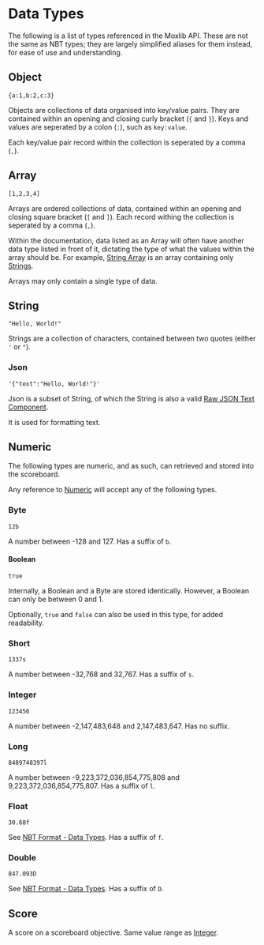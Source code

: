 # Data Types
The following is a list of types referenced in the Moxlib API. These are not the same as NBT types; they are largely
simplified aliases for them instead, for ease of use and understanding.

## Object
`{a:1,b:2,c:3}`

Objects are collections of data organised into key/value pairs. They are contained within an opening and closing
curly bracket (`{` and `}`). Keys and values are seperated by a colon (`:`), such as `key:value`.

Each key/value pair record within the collection is seperated by a comma (`,`).

## Array
`[1,2,3,4]`

Arrays are ordered collections of data, contained within an opening and closing square bracket (`[` and `]`).
Each record withing the collection is seperated by a comma (`,`).

Within the documentation, data listed as an Array will often have another data type listed in front of it,
dictating the type of what the values within the array should be. For example,
[String Array](#array) is an array containing only [Strings](#string).

Arrays may only contain a single type of data.

## String
`"Hello, World!"`

Strings are a collection of characters, contained between two quotes (either `'` or `"`).

### Json
`'{"text":"Hello, World!"}'`

Json is a subset of String, of which the String is also a valid [Raw JSON Text Component](https://minecraft.fandom.com/wiki/Raw_JSON_text_format).

It is used for formatting text.

## Numeric
The following types are numeric, and as such, can retrieved and stored into the scoreboard.

Any reference to [Numeric](#numeric-types) will accept any of the following types.

### Byte
`12b`

A number between -128 and 127. Has a suffix of `b`.

#### Boolean
`true`

Internally, a Boolean and a Byte are stored identically. However, a Boolean can only be between 0 and 1.

Optionally, `true` and `false` can also be used in this type, for added readability.

### Short
`1337s`

A number between -32,768 and 32,767. Has a suffix of `s`.

### Integer
`123456`

A number between -2,147,483,648 and 2,147,483,647. Has no suffix.

### Long
`8489748397l`

A number between -9,223,372,036,854,775,808 and 9,223,372,036,854,775,807. Has a suffix of `l`.

### Float
`30.68f`

See [NBT Format - Data Types](https://minecraft.fandom.com/wiki/NBT_format#Data_types). Has a suffix of `f`.

### Double
`847.093D`

See [NBT Format - Data Types](https://minecraft.fandom.com/wiki/NBT_format#Data_types). Has a suffix of `D`.

## Score
A score on a scoreboard objective. Same value range as [Integer](#integer).